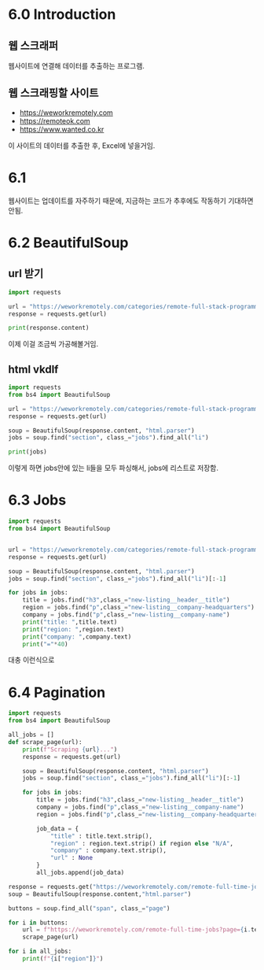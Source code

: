 # 6.0 Introduction
## 웹 스크래퍼
웹사이트에 연결해 데이터를 추출하는 프로그램.

## 웹 스크래핑할 사이트
- https://weworkremotely.com
- https://remoteok.com
- https://www.wanted.co.kr

이 사이트의 데이터를 추출한 후, Excel에 넣을거임.

# 6.1
웹사이트는 업데이트를 자주하기 때문에, 지금하는 코드가 추후에도 작동하기 기대하면 안됨.

# 6.2 BeautifulSoup
## url 받기
```py
import requests

url = "https://weworkremotely.com/categories/remote-full-stack-programming-jobs"
response = requests.get(url)

print(response.content)
```
이제 이걸 조금씩 가공해볼거임.

## html vkdlf
```py
import requests
from bs4 import BeautifulSoup

url = "https://weworkremotely.com/categories/remote-full-stack-programming-jobs"
response = requests.get(url)

soup = BeautifulSoup(response.content, "html.parser")
jobs = soup.find("section", class_="jobs").find_all("li")

print(jobs)
```
이렇게 하면 jobs안에 있는 li들을 모두 파싱해서, jobs에 리스트로 저장함.

# 6.3 Jobs
```py
import requests
from bs4 import BeautifulSoup


url = "https://weworkremotely.com/categories/remote-full-stack-programming-jobs"
response = requests.get(url)

soup = BeautifulSoup(response.content, "html.parser")
jobs = soup.find("section", class_="jobs").find_all("li")[:-1]

for jobs in jobs:
    title = jobs.find("h3",class_="new-listing__header__title")
    region = jobs.find("p",class_="new-listing__company-headquarters")
    company = jobs.find("p",class_="new-listing__company-name")
    print("title: ",title.text)
    print("region: ",region.text)
    print("company: ",company.text)
    print("="*40)
```
대충 이런식으로

# 6.4 Pagination
```py
import requests
from bs4 import BeautifulSoup

all_jobs = []
def scrape_page(url):
    print(f"Scraping {url}...")
    response = requests.get(url)

    soup = BeautifulSoup(response.content, "html.parser")
    jobs = soup.find("section", class_="jobs").find_all("li")[:-1]

    for jobs in jobs:
        title = jobs.find("h3",class_="new-listing__header__title")
        company = jobs.find("p",class_="new-listing__company-name")
        region = jobs.find("p",class_="new-listing__company-headquarters")

        job_data = {
            "title" : title.text.strip(),
            "region" : region.text.strip() if region else "N/A",
            "company" : company.text.strip(),
            "url" : None
        }
        all_jobs.append(job_data)

response = requests.get("https://weworkremotely.com/remote-full-time-jobs?page=1")
soup = BeautifulSoup(response.content,"html.parser")

buttons = soup.find_all("span", class_="page")

for i in buttons:
    url = f"https://weworkremotely.com/remote-full-time-jobs?page={i.text.strip()}"
    scrape_page(url)

for i in all_jobs:
    print(f"{i["region"]}")
```
